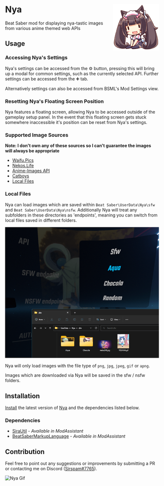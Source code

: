 # Nya <img src="https://raw.githubusercontent.com/Sirspam/Sirspam/main/chocola_mini_sitting.png" align="right" width="150">
Beat Saber mod for displaying nya-tastic images from various anime themed web APIs
## Usage
### Accessing Nya's Settings
Nya's settings can be accessed from the ⚙️ button, pressing this will bring up a modal for common settings, such as the currently selected API. Further settings can be accessed from the ➕ tab.

Alternatively settings can also be accessed from BSML's Mod Settings view.
### Resetting Nya's Floating Screen Position
Nya features a floating screen, allowing Nya to be accessed outside of the gameplay setup panel. In the event that this floating screen gets stuck somewhere inaccessible it's position can be reset from Nya's settings. 
### Supported Image Sources
**Note: I don't own any of these sources so I can't guarantee the images will always be appropriate**
* [Waifu.Pics](https://waifu.pics/)
* [Nekos.Life](https://nekos.life/)
* [Anime-Images API](https://anime-api.hisoka17.repl.co/)
* [Catboys](https://catboys.com/)
* [Local Files](#local-files)
### Local Files
Nya can load images which are saved within ``Beat Saber\UserData\Nya\sfw`` and ``Beat Saber\UserData\Nya\nsfw``. Additionally Nya will treat any subfolders in these directories as 'endpoints', meaning you can switch from local files saved in different folders.

![Local Files Example](LocalFilesExample.png)

Nya will only load images with the file type of `png`, `jpg`, `jpeg`, `gif` or `apng`.

Images which are downloaded via Nya will be saved in the sfw / nsfw folders.
## Installation
[Install](https://bsmg.wiki/pc-modding.html#install-mods) the latest version of [Nya](https://github.com/Sirspam/Nya/releases/latest) and the dependencies listed below.
### Dependencies
* [SiraUtil](https://github.com/Auros/SiraUtil) _- Available in ModAssistant_
* [BeatSaberMarkupLanguage](https://github.com/monkeymanboy/BeatSaberMarkupLanguage) _- Available in ModAssistant_
## Contribution
Feel free to point out any suggestions or improvements by submitting a PR or contacting me on Discord ([Sirspam#7765](https://discordapp.com/users/232574143818760192)).

![Nya Gif](NyaGif.gif)
